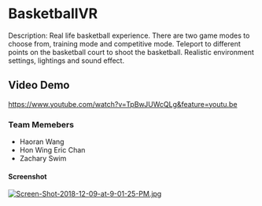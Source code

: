 # **BasketballVR**
Description: Real life basketball experience. There are two game modes to choose from, training mode and competitive mode. Teleport to different points on the basketball court to shoot the basketball. Realistic environment settings, lightings and sound effect.
## **Video Demo**
https://www.youtube.com/watch?v=TpBwJUWcQLg&feature=youtu.be
### **Team Memebers**
* Haoran Wang
* Hon Wing Eric Chan
* Zachary Swim
#### **Screenshot**
[![Screen-Shot-2018-12-09-at-9-01-25-PM.jpg](https://i.postimg.cc/MTszhDN1/Screen-Shot-2018-12-09-at-9-01-25-PM.jpg)](https://postimg.cc/wymKNh6B)
